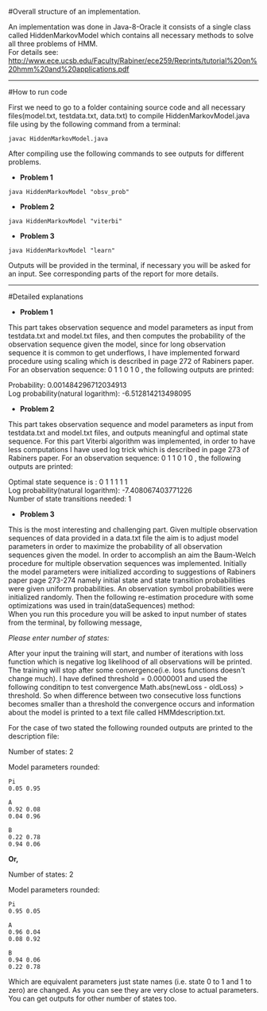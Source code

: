 

#Overall structure of an implementation.

An implementation was done in Java-8-Oracle it consists of a single class called
HiddenMarkovModel which contains all necessary methods to solve all three problems of HMM.  
For details see: http://www.ece.ucsb.edu/Faculty/Rabiner/ece259/Reprints/tutorial%20on%20hmm%20and%20applications.pdf

---
#How to run code

First we need to go to a folder containing source code and all necessary files(model.txt, testdata.txt, data.txt) to compile HiddenMarkovModel.java file using by the following command from a terminal:

`javac HiddenMarkovModel.java` 

After compiling use the following commands to see outputs for different problems.

* **Problem 1**

`java HiddenMarkovModel "obsv_prob" `

* **Problem 2**

`java HiddenMarkovModel "viterbi" `

* **Problem 3**

`java HiddenMarkovModel "learn"`

Outputs will be provided in the terminal, if necessary you will be asked for an input. See corresponding parts of the report for more details.

---

#Detailed explanations

* **Problem 1**

This part takes observation sequence and model parameters as input from testdata.txt and model.txt files, and then computes the probability of the observation sequence given the model, since for long observation sequence it is common to get underflows, I have implemented forward procedure using scaling which is described in page 272 of Rabiners paper. 
For an observation sequence: 0 1 1 0 1 0 ,  the following outputs are printed:

Probability: 0.001484296712034913  
Log probability(natural logarithm): -6.512814213498095  


* **Problem 2**

This part takes observation sequence and model parameters as input from testdata.txt and model.txt files, and outputs meaningful and optimal state sequence. For this part Viterbi algorithm was implemented, in order to have less computations I have used log trick which is described in 
page 273 of Rabiners paper. 
For an observation sequence: 0 1 1 0 1 0 ,  the following outputs are printed:

Optimal state sequence is : 0 1 1 1 1 1  
Log probability(natural logarithm): -7.408067403771226  
Number of state transitions needed: 1  

* **Problem 3**

This is the most interesting and challenging part. Given multiple observation sequences of data provided in a data.txt file the aim is to adjust model parameters in order to maximize the probability of all observation sequences given the model. In order to accomplish an aim the Baum-Welch procedure for multiple observation sequences was implemented. Initially the model parameters were initialized according to suggestions of Rabiners paper page 273-274 namely  initial state and state transition probabilities were given uniform probabilities. An observation symbol probabilities were initialized randomly. Then the following re-estimation procedure with some optimizations was used in train(dataSequences) method:  
When you run this procedure you will be asked to input number of states from the terminal, by following message,  

*Please enter number of states:* 

After your input the training will start, and number of iterations with loss function which is negative  log likelihood of all observations will be printed. The training will stop after some convergence(i.e. loss functions doesn't change much). I have defined threshold = 0.0000001 and used the following conditipn to test convergence Math.abs(newLoss - oldLoss) > threshold.
So when difference between two consecutive loss functions becomes smaller than a threshold the convergence occurs and information about the model is printed to a text file called HMMdescription.txt.

For the case of two stated the following rounded outputs are printed to the description file:

Number of states: 2 

Model parameters rounded: 
```
Pi 
0.05 0.95 

A 
0.92 0.08 
0.04 0.96 

B 
0.22 0.78 
0.94 0.06
```
**Or,** 

Number of states: 2 

Model parameters rounded: 
```
Pi 
0.95 0.05 

A 
0.96 0.04 
0.08 0.92 

B 
0.94 0.06 
0.22 0.78
```
Which are equivalent parameters just state names (i.e. state 0 to 1 and 1 to zero) are changed. As you can see they are very close to actual parameters. You can get outputs for other number of states too. 
